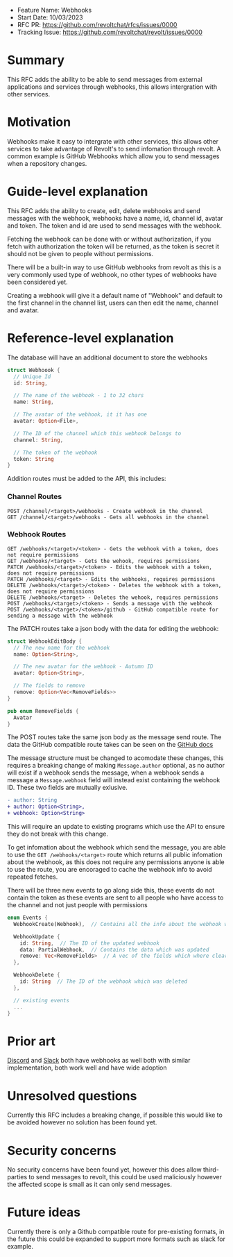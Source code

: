 - Feature Name: Webhooks
- Start Date: 10/03/2023
- RFC PR: https://github.com/revoltchat/rfcs/issues/0000
- Tracking Issue: https://github.com/revoltchat/revolt/issues/0000

# Summary

This RFC adds the ability to be able to send messages from external applications and
services through webhooks, this allows intergration with other services.

# Motivation

Webhooks make it easy to intergrate with other services, this allows other services
to take advantage of Revolt's to send infomation through revolt. A common example is
GitHub Webhooks which allow you to send messages when a repository changes.

# Guide-level explanation

This RFC adds the ability to create, edit, delete webhooks and send messages with the
webhook, webhooks have a name, id, channel id, avatar and token. The token and id are
used to send messages with the webhook.

Fetching the webhook can be done with or without authorization, if you fetch with
authorization the token will be returned, as the token is secret it should not be
given to people without permissions.

There will be a built-in way to use GitHub webhooks from revolt as this is a very
commonly used type of webhook, no other types of webhooks have been considered yet.

Creating a webhook will give it a default name of "Webhook" and default to the first
channel in the channel list, users can then edit the name, channel and avatar.

# Reference-level explanation

The database will have an additional document to store the webhooks

```rust
struct Webhoook {
  // Unique Id
  id: String,

  // The name of the webhook - 1 to 32 chars
  name: String,

  // The avatar of the webhook, it it has one
  avatar: Option<File>,

  // The ID of the channel which this webhook belongs to
  channel: String,

  // The token of the webhook
  token: String
}
```

Addition routes must be added to the API, this includes:

### Channel Routes
```
POST /channel/<target>/webhooks - Create webhook in the channel
GET /channel/<target>/webhooks - Gets all webhooks in the channel
```

### Webhook Routes

```
GET /webhooks/<target>/<token> - Gets the webhook with a token, does not require permissions
GET /webhooks/<target> - Gets the wehook, requires permissions
PATCH /webhooks/<target>/<token> - Edits the webhook with a token, does not require permissions
PATCH /webhooks/<target> - Edits the webhooks, requires permissions
DELETE /webhooks/<target>/<token> - Deletes the webhook with a token, does not require permissions
DELETE /webhooks/<target> - Deletes the wehook, requires permissions
POST /webhooks/<target>/<token> - Sends a message with the webhook
POST /webhooks/<target>/<token>/github - GitHub compatible route for sending a message with the webhook
```

The PATCH routes take a json body with the data for editing the webhook:

```rust
struct WebhookEditBody {
  // The new name for the webhook
  name: Option<String>,

  // The new avatar for the webhook - Autumn ID
  avatar: Option<String>,

  // The fields to remove
  remove: Option<Vec<RemoveFields>>
}

pub enum RemoveFields {
  Avatar
}
```

The POST routes take the same json body as the message send route. The data the GitHub compatible
route takes can be seen on the [GitHub docs](https://docs.github.com/en/webhooks-and-events/webhooks/webhook-events-and-payloads)

The message structure must be changed to acomodate these changes, this requires a breaking change
of making `Message.author` optional, as no author will exist if a webhook sends the message,
when a webhook sends a message a `Message.webhook` field will instead exist containing the webhook
ID. These two fields are mutually exlusive.

```diff
- author: String
+ author: Option<String>,
+ webhook: Option<String>
```

This will require an update to existing programs which use the API to ensure they do not break
with this change.

To get infomation about the webhook which send the message, you are able to use the `GET /webhooks/<target>` route which returns all public infomation about the webhook, as this does not require any permissions anyone is able to use the route, you are encoraged to cache the webhook info to avoid repeated fetches.

There will be three new events to go along side this, these events do not contain the token as these events are
sent to all people who have access to the channel and not just people with permissions

```rust
enum Events {
  WebhookCreate(Webhook),  // Contains all the info about the webhook which was created

  WebhookUpdate {
    id: String,  // The ID of the updated webhook
    data: PartialWebhook,  // Contains the data which was updated
    remove: Vec<RemoveFields>  // A vec of the fields which where cleared
  },

  WebhookDelete {
    id: String  // The ID of the webhook which was deleted
  },

  // existing events
  ...
}
```

# Prior art

[Discord](https://discord.com) and [Slack](https://slack.com) both have webhooks as well both with
similar implementation,
both work well and have wide adoption

# Unresolved questions

Currently this RFC includes a breaking change, if possible this would like to be avoided however
no solution has been found yet.

# Security concerns

No security concerns have been found yet, however this does allow third-parties to send messages to revolt,
this could be used maliciously however the affected scope is small as it can only send messages.

# Future ideas

Currently there is only a Github compatible route for pre-existing formats, in the future this could be
expanded to support more formats such as slack for example.
